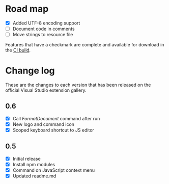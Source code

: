 # Road map

- [x] Added UTF-8 encoding support
- [ ] Document code in comments
- [ ] Move strings to resource file

Features that have a checkmark are complete and available for
download in the
[CI build](http://vsixgallery.com/extension/J1da7ad9e-85b3-4a0c-8e45-b2ae59a575a7/).

# Change log

These are the changes to each version that has been released
on the official Visual Studio extension gallery.

## 0.6

- [x] Call *FormatDocument* command after run
- [x] New logo and command icon
- [x] Scoped keyboard shortcut to JS editor

## 0.5

- [x] Initial release
- [x] Install npm modules
- [x] Command on JavaScript context menu
- [x] Updated readme.md